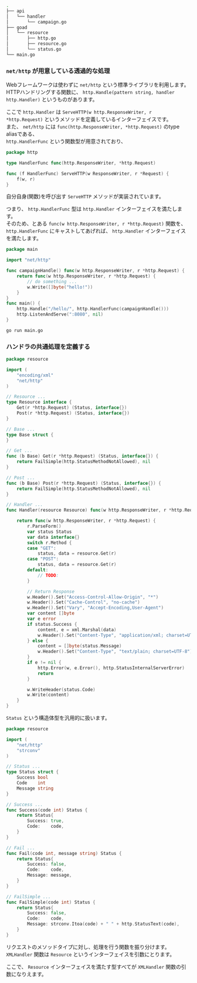 
```sh
.
├── api
│   └── handler
│       └── campaign.go
├── goad
│   └── resource
│       ├── http.go
│       ├── resource.go
│       └── status.go
└── main.go
```

### `net/http` が用意している透過的な処理

Webフレームワークは使わずに `net/http` という標準ライブラリを利用します。  
HTTPハンドリングする関数に、 `http.Handle(pattern string, handler http.Handler)` というものがあります。  

ここで `http.Handler` は `ServeHTTP(w http.ResponseWriter, r *http.Request)` というメソッドを定義しているインターフェイスです。  
また、 `net/http` には `func(http.ResponseWriter, *http.Request)` のtype aliasである、  
`http.HandlerFunc` という関数型が用意されており、  

```go
package http

type HandlerFunc func(http.ResponseWriter, *http.Request)

func (f HandlerFunc) ServeHTTP(w ResponseWriter, r *Request) {
	f(w, r)
}
```

自分自身(関数)を呼び出す `ServeHTTP` メソッドが実装されています。  

つまり、 `http.HandlerFunc` 型は `http.Handler` インターフェイスを満たします。  
そのため、とある `func(w http.ResponseWriter, r *http.Request)` 関数を、  
`http.HandlerFunc` にキャストしてあげれば、 `http.Handler` インターフェイスを満たします。  

```go
package main

import "net/http"

func campaignHandle() func(w http.ResponseWriter, r *http.Request) {
	return func(w http.ResponseWriter, r *http.Request) {
		// do something ...
		w.Write([]byte("hello!"))
	}
}
func main() {
	http.Handle("/hello/", http.HandlerFunc(campaignHandle()))
	http.ListenAndServe(":8080", nil)
}
```

```sh
go run main.go
```

### ハンドラの共通処理を定義する

```go
package resource

import (
	"encoding/xml"
	"net/http"
)

// Resource ...
type Resource interface {
	Get(r *http.Request) (Status, interface{})
	Post(r *http.Request) (Status, interface{})
}

// Base ...
type Base struct {
}

// Get ...
func (b Base) Get(r *http.Request) (Status, interface{}) {
	return FailSimple(http.StatusMethodNotAllowed), nil
}

// Post ...
func (b Base) Post(r *http.Request) (Status, interface{}) {
	return FailSimple(http.StatusMethodNotAllowed), nil
}

// Handler ...
func Handler(resource Resource) func(w http.ResponseWriter, r *http.Request) {

	return func(w http.ResponseWriter, r *http.Request) {
		r.ParseForm()
		var status Status
		var data interface{}
		switch r.Method {
		case "GET":
			status, data = resource.Get(r)
		case "POST":
			status, data = resource.Get(r)
		default:
			// TODO:
		}

		// Return Response
		w.Header().Set("Access-Control-Allow-Origin", "*")
		w.Header().Set("Cache-Control", "no-cache")
		w.Header().Set("Vary", "Accept-Encoding,User-Agent")
		var content []byte
		var e error
		if status.Success {
			content, e = xml.Marshal(data)
			w.Header().Set("Content-Type", "application/xml; charset=UTF-8")
		} else {
			content = []byte(status.Message)
			w.Header().Set("Content-Type", "text/plain; charset=UTF-8")
		}
		if e != nil {
			http.Error(w, e.Error(), http.StatusInternalServerError)
			return
		}

		w.WriteHeader(status.Code)
		w.Write(content)
	}
}

```

`Status` という構造体型を汎用的に扱います。  

```go
package resource

import (
	"net/http"
	"strconv"
)

// Status ...
type Status struct {
	Success bool
	Code    int
	Message string
}

// Success ...
func Success(code int) Status {
	return Status{
		Success: true,
		Code:    code,
	}
}

// Fail ...
func Fail(code int, message string) Status {
	return Status{
		Success: false,
		Code:    code,
		Message: message,
	}
}

// FailSimple ...
func FailSimple(code int) Status {
	return Status{
		Success: false,
		Code:    code,
		Message: strconv.Itoa(code) + " " + http.StatusText(code),
	}
}
```

リクエストのメソッドタイプに対し、処理を行う関数を振り分けます。  
`XMLHandler` 関数は `Resource` というインターフェイスを引数にとります。  

ここで、 `Resource` インターフェイスを満たす型すべてが `XMLHandler` 関数の引数になりえます。  

